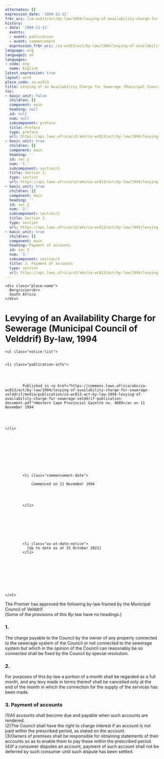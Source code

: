 ```yaml
---
alternates: []
expression_date: '1994-11-11'
frbr_uri: /za-wc013/act/by-law/1994/levying-of-availability-charge-for-sewerage-velddrif
history:
- date: '1994-11-11'
  events:
  - event: publication
  - event: commencement
  expression_frbr_uri: /za-wc013/act/by-law/1994/levying-of-availability-charge-for-sewerage-velddrif/eng@1994-11-11
language: eng
language2: en
languages:
- code: eng
  name: English
latest_expression: true
layout: work
place_code: za-wc013
title: Levying of an Availability Charge for Sewerage (Municipal Council of Velddrif)
toc:
- basic_unit: false
  children: []
  component: main
  heading: null
  id: null
  num: null
  subcomponent: preface
  title: Preface
  type: preface
  url: https://api.laws.africa/v2/akn/za-wc013/act/by-law/1994/levying-of-availability-charge-for-sewerage-velddrif/eng@1994-11-11/!main/preface
- basic_unit: true
  children: []
  component: main
  heading: ''
  id: sec_1
  num: '1.'
  subcomponent: section/1
  title: Section 1.
  type: section
  url: https://api.laws.africa/v2/akn/za-wc013/act/by-law/1994/levying-of-availability-charge-for-sewerage-velddrif/eng@1994-11-11/!main/section/1
- basic_unit: true
  children: []
  component: main
  heading: ''
  id: sec_2
  num: '2.'
  subcomponent: section/2
  title: Section 2.
  type: section
  url: https://api.laws.africa/v2/akn/za-wc013/act/by-law/1994/levying-of-availability-charge-for-sewerage-velddrif/eng@1994-11-11/!main/section/2
- basic_unit: true
  children: []
  component: main
  heading: Payment of accounts
  id: sec_3
  num: '3.'
  subcomponent: section/3
  title: 3. Payment of accounts
  type: section
  url: https://api.laws.africa/v2/akn/za-wc013/act/by-law/1994/levying-of-availability-charge-for-sewerage-velddrif/eng@1994-11-11/!main/section/3
---
```


<div>



  


<div class="coverpage">
  

  
    <div class="place-name">
      Bergrivier<br>
      South Africa
    </div>
  

  
    
  

  
  <h1>
    Levying of an Availability Charge for Sewerage (Municipal Council of Velddrif) By-law,
    1994
  </h1>


  
    
      
    
  

  
    <ul class="notice-list">
      
  
    <li class="publication-info">
      
        
        
          
            Published in <a href="https://commons.laws.africa/akn/za-wc013/act/by-law/1994/levying-of-availability-charge-for-sewerage-velddrif/media/publication/za-wc013-act-by-law-1994-levying-of-availability-charge-for-sewerage-velddrif-publication-document.pdf">Western Cape Provincial Gazette no. 4889</a> on 11 November 1994
          
        

      
    </li>
  


      
        
      

      
        
          
            <li class="commencement-date">
              
                Commenced on 11 November 1994
              
              
                
              
            </li>
          
          
        
      

      
        
          
            <li class="as-at-date-notice">
              [Up to date as at 15 October 2021]
            </li>
          
        
      

      
        
        
        
      
    </ul>
  

  
    



  
</div>







<span class="akn-akomaNtoso"><article class="akn-act" data-contains="originalVersion" data-name="act"><section class="akn-preface" id="preface"><span class="akn-p">The Premier has approved the following by-law framed by the Municipal Council of Velddrif.</span></section><span class="akn-body"><span class="akn-hcontainer" id="hcontainer_1" data-eId="hcontainer_1" data-name="hcontainer"><span class="akn-content"><span class="akn-p"><span class="akn-remark" data-status="editorial">[Some of the provisions of this By-law have no headings.]</span></span></span></span><section class="akn-section" id="sec_1" data-eId="sec_1"><h3>1. </h3>
<span class="akn-hcontainer" id="sec_1__hcontainer_1" data-eId="sec_1__hcontainer_1" data-name="hcontainer"><span class="akn-content"><span class="akn-p">The charge payable to the Council by the owner of any property connected to the sewerage system of the Council or not connected to the sewerage system but which in the opinion of the Council can reasonably be so connected shall be fixed by the Council by special resolution.</span></span></span></section><section class="akn-section" id="sec_2" data-eId="sec_2"><h3>2. </h3>
<span class="akn-hcontainer" id="sec_2__hcontainer_1" data-eId="sec_2__hcontainer_1" data-name="hcontainer"><span class="akn-content"><span class="akn-p">For purposes of this by-law a portion of a month shall be regarded as a full month, and any levy made in terms thereof shall be cancelled only at the end of the month in which the connection for the supply of the services has been made.</span></span></span></section><section class="akn-section" id="sec_3" data-eId="sec_3"><h3>3. Payment of accounts</h3>
<section class="akn-subsection" id="sec_3__subsec_1" data-eId="sec_3__subsec_1"><span class="akn-num">(1)</span><span class="akn-content"><span class="akn-p">All accounts shall become due and payable when such accounts are rendered.</span></span></section><section class="akn-subsection" id="sec_3__subsec_2" data-eId="sec_3__subsec_2"><span class="akn-num">(2)</span><span class="akn-content"><span class="akn-p">The Council shall have the right to charge interest if an account is not paid within the prescribed period, as stated on the account.</span></span></section><section class="akn-subsection" id="sec_3__subsec_3" data-eId="sec_3__subsec_3"><span class="akn-num">(3)</span><span class="akn-content"><span class="akn-p">Owners of premises shall be responsible for obtaining statements of their accounts so as to enable them to pay these within the prescribed period.</span></span></section><section class="akn-subsection" id="sec_3__subsec_4" data-eId="sec_3__subsec_4"><span class="akn-num">(4)</span><span class="akn-content"><span class="akn-p">If a consumer disputes an account, payment of such account shall not be deferred by such consumer until such dispute has been settled.</span></span></section></section></span></article></span>





</div>